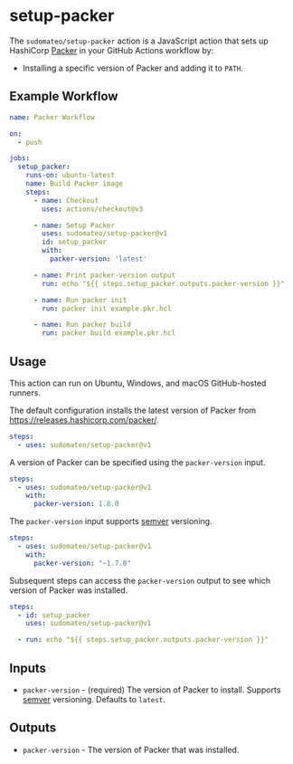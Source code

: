 # setup-packer

The `sudomateo/setup-packer` action is a JavaScript action that sets up
HashiCorp [Packer](https://www.packer.io) in your GitHub Actions workflow by:

- Installing a specific version of Packer and adding it to `PATH`.

## Example Workflow

```yaml
name: Packer Workflow

on:
  - push

jobs:
  setup_packer:
    runs-on: ubuntu-latest
    name: Build Packer image
    steps:
      - name: Checkout
        uses: actions/checkout@v3

      - name: Setup Packer
        uses: sudomateo/setup-packer@v1
        id: setup_packer
        with:
          packer-version: 'latest'

      - name: Print packer-version output
        run: echo "${{ steps.setup_packer.outputs.packer-version }}"

      - name: Run packer init
        run: packer init example.pkr.hcl

      - name: Run packer build
        run: packer build example.pkr.hcl
```

## Usage

This action can run on Ubuntu, Windows, and macOS GitHub-hosted runners.

The default configuration installs the latest version of Packer from
https://releases.hashicorp.com/packer/.

```yaml
steps:
  - uses: sudomateo/setup-packer@v1
```

A version of Packer can be specified using the `packer-version` input.

```yaml
steps:
  - uses: sudomateo/setup-packer@v1
    with:
      packer-version: 1.8.0
```

The `packer-version` input supports
[semver](https://www.npmjs.com/package/semver) versioning.

```yaml
steps:
  - uses: sudomateo/setup-packer@v1
    with:
      packer-version: "~1.7.0"
```

Subsequent steps can access the `packer-version` output to see which version of
Packer was installed.

```yaml
steps:
  - id: setup_packer
    uses: sudomateo/setup-packer@v1

  - run: echo "${{ steps.setup_packer.outputs.packer-version }}"
```

## Inputs

- `packer-version` - (required) The version of Packer to install. Supports
  [semver](https://www.npmjs.com/package/semver) versioning. Defaults to
  `latest`.

## Outputs

- `packer-version` -  The version of Packer that was installed.

